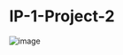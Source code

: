 # IP-1-Project-2
![image](https://user-images.githubusercontent.com/39830419/57556888-ef576100-7380-11e9-8c60-e103f6e8e86b.png)
